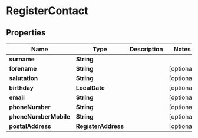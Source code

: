 

# RegisterContact


## Properties

Name | Type | Description | Notes
------------ | ------------- | ------------- | -------------
**surname** | **String** |  | 
**forename** | **String** |  |  [optional]
**salutation** | **String** |  |  [optional]
**birthday** | **LocalDate** |  |  [optional]
**email** | **String** |  |  [optional]
**phoneNumber** | **String** |  |  [optional]
**phoneNumberMobile** | **String** |  |  [optional]
**postalAddress** | [**RegisterAddress**](RegisterAddress.md) |  |  [optional]



